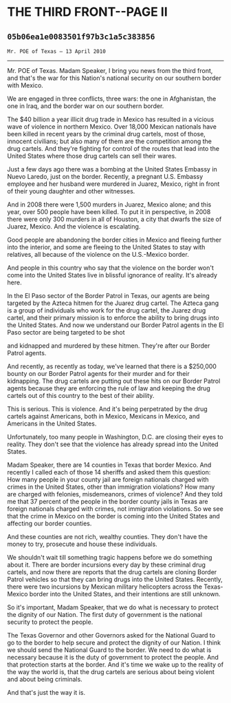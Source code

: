 # THE THIRD FRONT--PAGE II
## `05b06ea1e0083501f97b3c1a5c383856`
`Mr. POE of Texas — 13 April 2010`

---


Mr. POE of Texas. Madam Speaker, I bring you news from the third 
front, and that's the war for this Nation's national security on our 
southern border with Mexico.

We are engaged in three conflicts, three wars: the one in 
Afghanistan, the one in Iraq, and the border war on our southern 
border.

The $40 billion a year illicit drug trade in Mexico has resulted in a 
vicious wave of violence in northern Mexico. Over 18,000 Mexican 
nationals have been killed in recent years by the criminal drug 
cartels, most of those, innocent civilians; but also many of them are 
the competition among the drug cartels. And they're fighting for 
control of the routes that lead into the United States where those drug 
cartels can sell their wares.

Just a few days ago there was a bombing at the United States Embassy 
in Nuevo Laredo, just on the border. Recently, a pregnant U.S. Embassy 
employee and her husband were murdered in Juarez, Mexico, right in 
front of their young daughter and other witnesses.

And in 2008 there were 1,500 murders in Juarez, Mexico alone; and 
this year, over 500 people have been killed. To put it in perspective, 
in 2008 there were only 300 murders in all of Houston, a city that 
dwarfs the size of Juarez, Mexico. And the violence is escalating.

Good people are abandoning the border cities in Mexico and fleeing 
further into the interior, and some are fleeing to the United States to 
stay with relatives, all because of the violence on the U.S.-Mexico 
border.

And people in this country who say that the violence on the border 
won't come into the United States live in blissful ignorance of 
reality. It's already here.

In the El Paso sector of the Border Patrol in Texas, our agents are 
being targeted by the Azteca hitmen for the Juarez drug cartel. The 
Azteca gang is a group of individuals who work for the drug cartel, the 
Juarez drug cartel, and their primary mission is to enforce the ability 
to bring drugs into the United States. And now we understand our Border 
Patrol agents in the El Paso sector are being targeted to be shot


and kidnapped and murdered by these hitmen. They're after our Border 
Patrol agents.

And recently, as recently as today, we've learned that there is a 
$250,000 bounty on our Border Patrol agents for their murder and for 
their kidnapping. The drug cartels are putting out these hits on our 
Border Patrol agents because they are enforcing the rule of law and 
keeping the drug cartels out of this country to the best of their 
ability.

This is serious. This is violence. And it's being perpetrated by the 
drug cartels against Americans, both in Mexico, Mexicans in Mexico, and 
Americans in the United States.

Unfortunately, too many people in Washington, D.C. are closing their 
eyes to reality. They don't see that the violence has already spread 
into the United States.

Madam Speaker, there are 14 counties in Texas that border Mexico. And 
recently I called each of those 14 sheriffs and asked them this 
question: How many people in your county jail are foreign nationals 
charged with crimes in the United States, other than immigration 
violations? How many are charged with felonies, misdemeanors, crimes of 
violence? And they told me that 37 percent of the people in the border 
county jails in Texas are foreign nationals charged with crimes, not 
immigration violations. So we see that the crime in Mexico on the 
border is coming into the United States and affecting our border 
counties.

And these counties are not rich, wealthy counties. They don't have 
the money to try, prosecute and house these individuals.

We shouldn't wait till something tragic happens before we do 
something about it. There are border incursions every day by these 
criminal drug cartels, and now there are reports that the drug cartels 
are cloning Border Patrol vehicles so that they can bring drugs into 
the United States. Recently, there were two incursions by Mexican 
military helicopters across the Texas-Mexico border into the United 
States, and their intentions are still unknown.

So it's important, Madam Speaker, that we do what is necessary to 
protect the dignity of our Nation. The first duty of government is the 
national security to protect the people.

The Texas Governor and other Governors asked for the National Guard 
to go to the border to help secure and protect the dignity of our 
Nation. I think we should send the National Guard to the border. We 
need to do what is necessary because it is the duty of government to 
protect the people. And that protection starts at the border. And it's 
time we wake up to the reality of the way the world is, that the drug 
cartels are serious about being violent and about being criminals.

And that's just the way it is.
